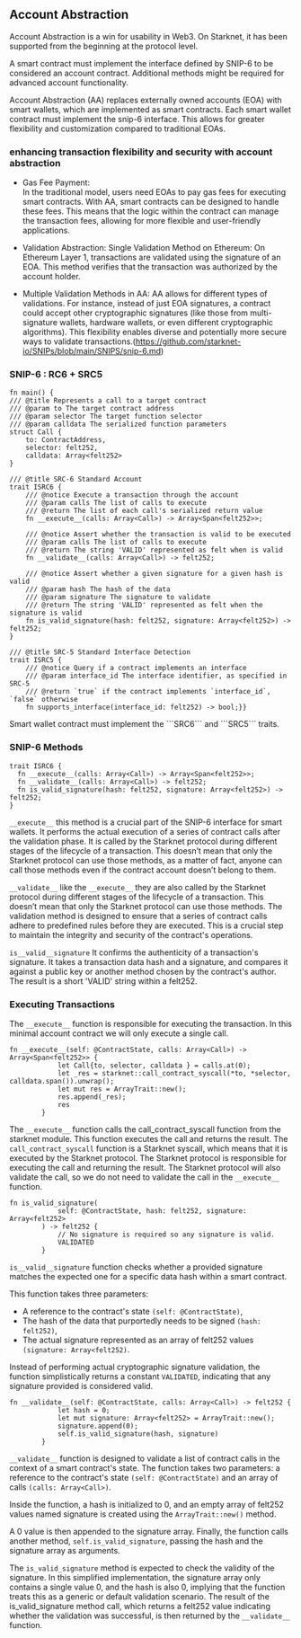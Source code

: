  Account Abstraction 
---

Account Abstraction is a win for usability in Web3. On Starknet, it has been supported from the beginning at the protocol level.

A smart contract must implement the interface defined by SNIP-6 to be considered an account contract. Additional methods might be required for advanced account functionality.

Account Abstraction (AA) replaces externally owned accounts (EOA) with smart wallets, which are implemented as smart contracts. Each smart wallet contract must implement the snip-6 interface. This allows for greater flexibility and customization compared to traditional EOAs.

### <b>enhancing transaction flexibility and security with account abstraction </b>

* Gas Fee Payment:    
In the traditional model, users need EOAs to pay gas fees for executing smart contracts. With AA, smart contracts can be designed to handle these fees. This means that the logic within the contract can manage the transaction fees, allowing for more flexible and user-friendly applications. 
    
* Validation Abstraction:
Single Validation Method on Ethereum: On Ethereum Layer 1, transactions are validated using the signature of an EOA. This method verifies that the transaction was authorized by the account holder.

* Multiple Validation Methods in AA: 
AA allows for different types of validations. For instance, instead of just EOA signatures, a contract could accept other cryptographic signatures (like those from multi-signature wallets, hardware wallets, or even different cryptographic algorithms). This flexibility enables diverse and potentially more secure ways to validate transactions.(https://github.com/starknet-io/SNIPs/blob/main/SNIPS/snip-6.md) 
    
### SNIP-6 : RC6 + SRC5

``` #![allow(unused)]
fn main() {
/// @title Represents a call to a target contract
/// @param to The target contract address
/// @param selector The target function selector
/// @param calldata The serialized function parameters
struct Call {
    to: ContractAddress,
    selector: felt252,
    calldata: Array<felt252>
}

/// @title SRC-6 Standard Account
trait ISRC6 {
    /// @notice Execute a transaction through the account
    /// @param calls The list of calls to execute
    /// @return The list of each call's serialized return value
    fn __execute__(calls: Array<Call>) -> Array<Span<felt252>>;

    /// @notice Assert whether the transaction is valid to be executed
    /// @param calls The list of calls to execute
    /// @return The string 'VALID' represented as felt when is valid
    fn __validate__(calls: Array<Call>) -> felt252;

    /// @notice Assert whether a given signature for a given hash is valid
    /// @param hash The hash of the data
    /// @param signature The signature to validate
    /// @return The string 'VALID' represented as felt when the signature is valid
    fn is_valid_signature(hash: felt252, signature: Array<felt252>) -> felt252;
}

/// @title SRC-5 Standard Interface Detection
trait ISRC5 {
    /// @notice Query if a contract implements an interface
    /// @param interface_id The interface identifier, as specified in SRC-5
    /// @return `true` if the contract implements `interface_id`, `false` otherwise
    fn supports_interface(interface_id: felt252) -> bool;}}
 ```
<p> Smart wallet contract must implement the ```SRC6``` and ```SRC5``` traits. </p>

 
### SNIP-6 Methods 

``` 
trait ISRC6 {
  fn __execute__(calls: Array<Call>) -> Array<Span<felt252>>;
  fn __validate__(calls: Array<Call>) -> felt252;
  fn is_valid_signature(hash: felt252, signature: Array<felt252>) -> felt252;
} 
```

```__execute__``` this method is a crucial part of the SNIP-6 interface for smart wallets. It performs the actual execution of a series of contract calls after the validation phase. It is called by the Starknet protocol during different stages of the lifecycle of a transaction. This doesn’t mean that only the Starknet protocol can use those methods, as a matter of fact, anyone can call those methods even if the contract account doesn’t belong to them. 


```__validate__``` like the ```__execute__```  they are also called by the Starknet protocol during different stages of the lifecycle of a transaction. This doesn’t mean that only the Starknet protocol can use those methods. The validation method is designed to ensure that a series of contract calls adhere to predefined rules before they are executed. This is a crucial step to maintain the integrity and security of the contract's operations.


```is__valid__signature``` It confirms the authenticity of a transaction's signature. It takes a transaction data hash and a signature, and compares it against a public key or another method chosen by the contract's author. The result is a short 'VALID' string within a felt252.
 
### Executing Transactions 

The ```__execute__``` function is responsible for executing the transaction. In this minimal account contract we will only execute a single call. 
```
fn __execute__(self: @ContractState, calls: Array<Call>) -> Array<Span<felt252>> {
            let Call{to, selector, calldata } = calls.at(0);
            let _res = starknet::call_contract_syscall(*to, *selector, calldata.span()).unwrap();
            let mut res = ArrayTrait::new();
            res.append(_res);
            res
        }
```

The ```__execute__``` function calls the call_contract_syscall function from the starknet module. This function executes the call and returns the result. The ```call_contract_syscall``` function is a Starknet syscall, which means that it is executed by the Starknet protocol. The Starknet protocol is responsible for executing the call and returning the result. The Starknet protocol will also validate the call, so we do not need to validate the call in the ```__execute__``` function.

```
fn is_valid_signature(
            self: @ContractState, hash: felt252, signature: Array<felt252>
        ) -> felt252 {
            // No signature is required so any signature is valid.
            VALIDATED
        }
```


```is__valid__signature``` function checks whether a provided signature matches the expected one for a specific data hash within a smart contract. 

This function takes three parameters: 
* A reference to the contract's state `(self: @ContractState)`, 
* The hash of the data that purportedly needs to be signed `(hash: felt252)`,  
* The actual signature represented as an array of felt252 values `(signature: Array<felt252)`. 

Instead of performing actual cryptographic signature validation, the function simplistically returns a constant `VALIDATED`, indicating that any signature provided is considered valid.

```
fn __validate__(self: @ContractState, calls: Array<Call>) -> felt252 {
            let hash = 0;
            let mut signature: Array<felt252> = ArrayTrait::new();
            signature.append(0);
            self.is_valid_signature(hash, signature)
        }
```

```__validate__``` function is designed to validate a list of contract calls in the context of a smart contract's state. The function takes two parameters: a reference to the contract's state ```(self: @ContractState)``` and an array of calls ```(calls: Array<Call>)```.

Inside the function, a hash is initialized to 0, and an empty array of felt252 values named signature is created using the ```ArrayTrait::new()``` method. 

A 0 value is then appended to the signature array. Finally, the function calls another method, ```self.is_valid_signature```, passing the hash and the signature array as arguments. 

The ```is_valid_signature``` method is expected to check the validity of the signature. In this simplified implementation, the signature array only contains a single value 0, and the hash is also 0, implying that the function treats this as a generic or default validation scenario. The result of the is_valid_signature method call, which returns a felt252 value indicating whether the validation was successful, is then returned by the ```__validate__``` function.




 
 
 
 
 
 
 
